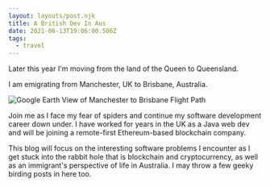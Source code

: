 ```yaml
---
layout: layouts/post.njk
title: A British Dev In Aus
date: 2021-06-13T19:06:00.506Z
tags:
  - travel
---
```

Later this year I'm moving from the land of the Queen to Queensland.

I am emigrating from Manchester, UK to Brisbane, Australia.

![Google Earth View of Manchester to Brisbane Flight Path](/images/screenshot-2021-06-13-at-20.35.45.png "Manchester to Brisbane Flight Path")

Join me as I face my fear of spiders and continue my software development career down under. I have worked for years in the UK as a Java web dev and will be joining a remote-first Ethereum-based blockchain company.

This blog will focus on the interesting software problems I encounter as I get stuck into the rabbit hole that is blockchain and cryptocurrency, as well as an immigrant's perspective of life in Australia. I may throw a few geeky birding posts in here too.